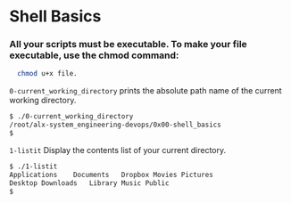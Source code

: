 # Shell Basics

### All your scripts must be executable. To make your file executable, use the chmod command:
```bash
  chmod u+x file.
```

`0-current_working_directory` prints the absolute path name of the current working directory.

```bash
$ ./0-current_working_directory
/root/alx-system_engineering-devops/0x00-shell_basics
$
```


`1-listit` Display the contents list of your current directory.

```bash
$ ./1-listit
Applications    Documents   Dropbox Movies Pictures
Desktop Downloads   Library Music Public
$
```

